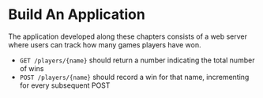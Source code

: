 # Build An Application

The application developed along these chapters consists of a web server where users can track how many games players have won.
- `GET /players/{name}` should return a number indicating the total number of wins
- `POST /players/{name}` should record a win for that name, incrementing for every subsequent POST